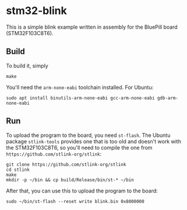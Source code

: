 # stm32-blink

This is a simple blink example written in assembly for the BluePill board (STM32F103C8T6).

## Build

To build it, simply

    make

You'll need the `arm-none-eabi` toolchain installed. For Ubuntu:

    sudo apt install binutils-arm-none-eabi gcc-arm-none-eabi gdb-arm-none-eabi

## Run

To upload the program to the board, you need `st-flash`. The Ubuntu
package `stlink-tools` provides one that is too old and doesn't work
with the STM32F103C8T6, so you'll need to compile the one from
`https://github.com/stlink-org/stlink`:

    git clone https://github.com/stlink-org/stlink
    cd stlink
    make
    mkdir -p ~/bin && cp build/Release/bin/st-* ~/bin

After that, you can use this to upload the program to the board:

    sudo ~/bin/st-flash --reset write blink.bin 0x8000000
